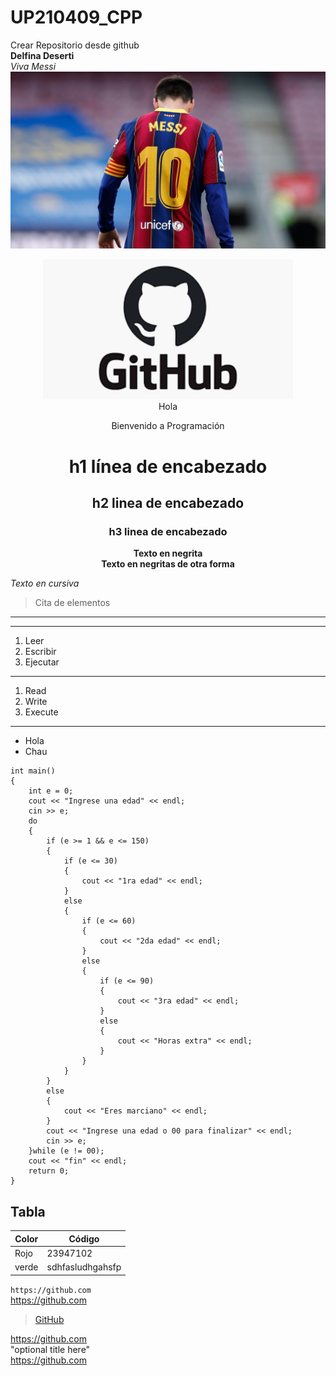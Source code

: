 # UP210409_CPP
Crear Repositorio desde github  
**Delfina Deserti**  
*Viva Messi*
![Messi](/U1/Pics/messi.jpeg "Messi pasion")

<div align="center">
<img alt="git hub" src='U1/Pics/githubfoto.png'
width='400'     />
</div>

<center>Hola  

Bienvenido a Programación
# h1 línea de encabezado  
## h2 linea de encabezado
### h3 linea de encabezado  
**Texto en negrita**  
__Texto en negritas de otra forma__ 
</center>

*Texto en cursiva*  
> Cita de elementos
---

___

1. Leer
1. Escribir
1. Ejecutar
***
<ol>
<li>Read</li>
<li>Write</li>
<li>Execute</li>
</ol>  

***
* Hola
* Chau

```
int main()
{
    int e = 0;
    cout << "Ingrese una edad" << endl;
    cin >> e;
    do
    {
        if (e >= 1 && e <= 150)
        {
            if (e <= 30)
            {
                cout << "1ra edad" << endl;
            }
            else
            {
                if (e <= 60)
                {
                    cout << "2da edad" << endl;
                }
                else
                {
                    if (e <= 90)
                    {
                        cout << "3ra edad" << endl;
                    }
                    else
                    {
                        cout << "Horas extra" << endl;
                    }
                }
            }
        }
        else
        {
            cout << "Eres marciano" << endl;
        }
        cout << "Ingrese una edad o 00 para finalizar" << endl;
        cin >> e;
    }while (e != 00);
    cout << "fin" << endl;
    return 0;
}

```

## Tabla
| Color | Código |
| --------- | ------ |
| Rojo | 23947102 |
| verde | sdhfasludhgahsfp |

`https://github.com`  
https://github.com
> [GitHub](https://github.com)

<https://github.com>  
"optional title here"  
<a href="https://github.com">https://github.com</a>